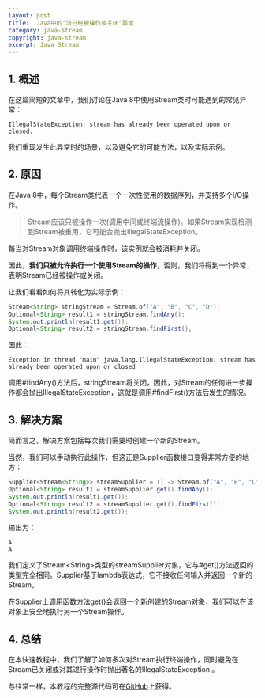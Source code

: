 ```yaml
---
layout: post
title:  Java中的"流已经被操作或关闭"异常
category: java-stream
copyright: java-stream
excerpt: Java Stream
---
```


## 1. 概述

在这篇简短的文章中，我们讨论在Java 8中使用Stream类时可能遇到的常见异常：

```shell
IllegalStateException: stream has already been operated upon or closed.
```

我们重现发生此异常时的场景，以及避免它的可能方法，以及实际示例。

## 2. 原因

在Java 8中，每个Stream类代表一个一次性使用的数据序列，并支持多个I/O操作。

>   Stream应该只被操作一次(调用中间或终端流操作)。如果Stream实现检测到Stream被重用，它可能会抛出IllegalStateException。

每当对Stream对象调用终端操作时，该实例就会被消耗并关闭。

因此，**我们只被允许执行一个使用Stream的操作**，否则，我们将得到一个异常，表明Stream已经被操作或关闭。

让我们看看如何将其转化为实际示例：

```java
Stream<String> stringStream = Stream.of("A", "B", "C", "D");
Optional<String> result1 = stringStream.findAny(); 
System.out.println(result1.get()); 
Optional<String> result2 = stringStream.findFirst();
```

因此：

```shell
Exception in thread "main" java.lang.IllegalStateException: stream has already been operated upon or closed
```

调用#findAny()方法后，stringStream将关闭，因此，对Stream的任何进一步操作都会抛出IllegalStateException，这就是调用#findFirst()方法后发生的情况。

## 3. 解决方案

简而言之，解决方案包括每次我们需要时创建一个新的Stream。

当然，我们可以手动执行此操作，但这正是Supplier函数接口变得非常方便的地方：

```java
Supplier<Stream<String>> streamSupplier = () -> Stream.of("A", "B", "C", "D");
Optional<String> result1 = streamSupplier.get().findAny();
System.out.println(result1.get());
Optional<String> result2 = streamSupplier.get().findFirst();
System.out.println(result2.get());
```

输出为：

```shell
A
A
```

我们定义了Stream<String\>类型的streamSupplier对象，它与#get()方法返回的类型完全相同。Supplier基于lambda表达式，它不接收任何输入并返回一个新的Stream。

在Supplier上调用函数方法get()会返回一个新创建的Stream对象，我们可以在该对象上安全地执行另一个Stream操作。

## 4. 总结

在本快速教程中，我们了解了如何多次对Stream执行终端操作，同时避免在Stream已关闭或对其进行操作时抛出著名的IllegalStateException 。

与往常一样，本教程的完整源代码可在[GitHub](https://github.com/tuyucheng7/taketoday-tutorial4j/tree/master/java-core-modules/java-streams-1)上获得。
